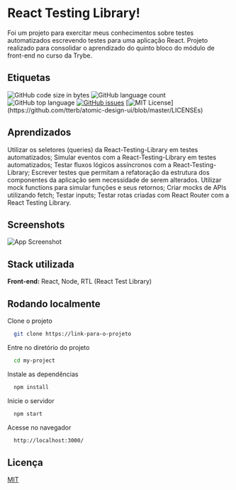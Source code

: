 
# React Testing Library!

Foi um projeto para exercitar meus conhecimentos sobre testes automatizados escrevendo testes para uma aplicação React.
Projeto realizado para consolidar o aprendizado do quinto bloco do módulo de front-end no curso da Trybe.

## Etiquetas

![GitHub code size in bytes](https://img.shields.io/github/languages/code-size/eemr3/project-trybetunes)
![GitHub language count](https://img.shields.io/github/languages/count/eemr3/react-testing-library)
![GitHub top language](https://img.shields.io/github/languages/top/eemr3/react-testing-library)
[![GitHub issues](https://img.shields.io/github/issues/eemr3/react-testing-library)](https://github.com/eemr3/react-testing-library/issues)
[![MIT License](https://img.shields.io/apm/l/atomic-design-ui.svg?)](https://github.com/tterb/atomic-design-ui/blob/master/LICENSEs)


## Aprendizados

Utilizar os seletores (queries) da React-Testing-Library em testes automatizados;
Simular eventos com a React-Testing-Library em testes automatizados;
Testar fluxos lógicos assíncronos com a React-Testing-Library;
Escrever testes que permitam a refatoração da estrutura dos componentes da aplicação sem necessidade de serem alterados.
Utilizar mock functions para simular funções e seus retornos;
Criar mocks de APIs utilizando fetch;
Testar inputs;
Testar rotas criadas com React Router com a React Testing Library.
## Screenshots

![App Screenshot](https://user-images.githubusercontent.com/42968718/154856961-31c55103-e7ef-4ad6-bb2c-b9f2919dca04.png)


## Stack utilizada

**Front-end:** React, Node, RTL (React Test Library)

## Rodando localmente

Clone o projeto

```bash
  git clone https://link-para-o-projeto
```

Entre no diretório do projeto

```bash
  cd my-project
```

Instale as dependências

```bash
  npm install
```

Inicie o servidor

```bash
  npm start
```

Acesse no navegador
```bash
  http://localhost:3000/
```
## Licença

[MIT](https://choosealicense.com/licenses/mit/)

